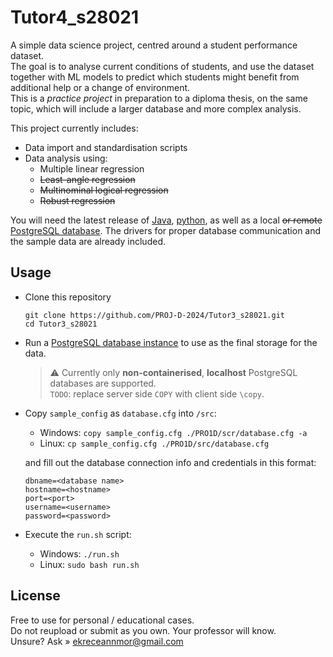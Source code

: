# Tutor4_s28021
A simple data science project, centred around a student performance dataset.<br/>
The goal is to analyse current conditions of students, and use the dataset together with ML models to predict which students might benefit from additional help or a change of environment.<br/>
This is a *practice project* in preparation to a diploma thesis, on the same topic, which will include a larger database and more complex analysis.

This project currently includes:
* Data import and standardisation scripts
* Data analysis using:
    * Multiple linear regression
    * ~~Least-angle regression~~
    * ~~Multinominal logical regression~~
    * ~~Robust regression~~ 

You will need the latest release of [Java](https://www.java.com/download), [python](https://www.python.org/downloads/), as well as a local ~~or remote~~ [PostgreSQL database](https://www.postgresql.org/). The drivers for proper database communication and the sample data are already included.

## Usage
* Clone this repository
    ```console
    git clone https://github.com/PROJ-D-2024/Tutor3_s28021.git
    cd Tutor3_s28021
    ```
* Run a [PostgreSQL database instance](https://www.postgresql.org/) to use as the final storage for the data. 

  > :warning: Currently only **non-containerised**, **localhost** PostgreSQL databases are supported.<br/>
  `TODO`: replace server side `COPY` with client side `\copy`.
* Copy `sample_config` as `database.cfg` into `/src`:
    * Windows: `copy sample_config.cfg ./PRO1D/scr/database.cfg -a`
    * Linux: `cp sample_config.cfg ./PRO1D/src/database.cfg`

    and fill out the database connection info and credentials in this format:
    ```properties
    dbname=<database name>
    hostname=<hostname>
    port=<port>
    username=<username>
    password=<password>
    ```
* Execute the `run.sh` script:
    * Windows: `./run.sh`
    * Linux: `sudo bash run.sh`

## License
Free to use for personal / educational cases. <br/> 
Do not reupload or submit as you own. Your professor will know.<br/>
Unsure? Ask » ekreceannmor@gmail.com